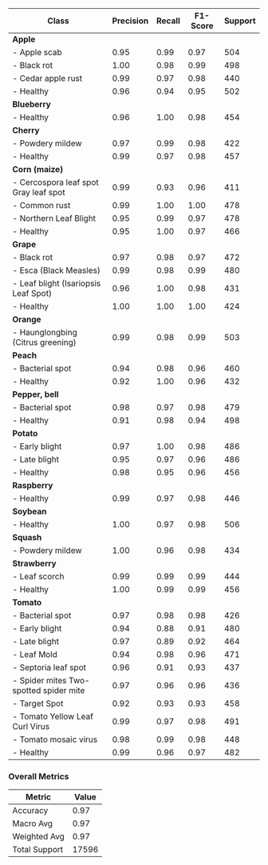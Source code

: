 | Class                                      | Precision | Recall | F1-Score | Support |
|--------------------------------------------|-----------|--------|----------|---------|
| **Apple**                                  |           |        |          |         |
| - Apple scab                               | 0.95      | 0.99   | 0.97     | 504     |
| - Black rot                                | 1.00      | 0.98   | 0.99     | 498     |
| - Cedar apple rust                         | 0.99      | 0.97   | 0.98     | 440     |
| - Healthy                                  | 0.96      | 0.94   | 0.95     | 502     |
| **Blueberry**                              |           |        |          |         |
| - Healthy                                  | 0.96      | 1.00   | 0.98     | 454     |
| **Cherry**                                 |           |        |          |         |
| - Powdery mildew                           | 0.97      | 0.99   | 0.98     | 422     |
| - Healthy                                  | 0.99      | 0.97   | 0.98     | 457     |
| **Corn (maize)**                           |           |        |          |         |
| - Cercospora leaf spot Gray leaf spot      | 0.99      | 0.93   | 0.96     | 411     |
| - Common rust                              | 0.99      | 1.00   | 1.00     | 478     |
| - Northern Leaf Blight                     | 0.95      | 0.99   | 0.97     | 478     |
| - Healthy                                  | 0.95      | 1.00   | 0.97     | 466     |
| **Grape**                                  |           |        |          |         |
| - Black rot                                | 0.97      | 0.98   | 0.97     | 472     |
| - Esca (Black Measles)                     | 0.99      | 0.98   | 0.99     | 480     |
| - Leaf blight (Isariopsis Leaf Spot)       | 0.96      | 1.00   | 0.98     | 431     |
| - Healthy                                  | 1.00      | 1.00   | 1.00     | 424     |
| **Orange**                                 |           |        |          |         |
| - Haunglongbing (Citrus greening)          | 0.99      | 0.98   | 0.99     | 503     |
| **Peach**                                  |           |        |          |         |
| - Bacterial spot                           | 0.94      | 0.98   | 0.96     | 460     |
| - Healthy                                  | 0.92      | 1.00   | 0.96     | 432     |
| **Pepper, bell**                           |           |        |          |         |
| - Bacterial spot                           | 0.98      | 0.97   | 0.98     | 479     |
| - Healthy                                  | 0.91      | 0.98   | 0.94     | 498     |
| **Potato**                                 |           |        |          |         |
| - Early blight                             | 0.97      | 1.00   | 0.98     | 486     |
| - Late blight                              | 0.95      | 0.97   | 0.96     | 486     |
| - Healthy                                  | 0.98      | 0.95   | 0.96     | 456     |
| **Raspberry**                              |           |        |          |         |
| - Healthy                                  | 0.99      | 0.97   | 0.98     | 446     |
| **Soybean**                                |           |        |          |         |
| - Healthy                                  | 1.00      | 0.97   | 0.98     | 506     |
| **Squash**                                 |           |        |          |         |
| - Powdery mildew                           | 1.00      | 0.96   | 0.98     | 434     |
| **Strawberry**                             |           |        |          |         |
| - Leaf scorch                              | 0.99      | 0.99   | 0.99     | 444     |
| - Healthy                                  | 1.00      | 0.99   | 0.99     | 456     |
| **Tomato**                                 |           |        |          |         |
| - Bacterial spot                           | 0.97      | 0.98   | 0.98     | 426     |
| - Early blight                             | 0.94      | 0.88   | 0.91     | 480     |
| - Late blight                              | 0.97      | 0.89   | 0.92     | 464     |
| - Leaf Mold                                | 0.94      | 0.98   | 0.96     | 471     |
| - Septoria leaf spot                       | 0.96      | 0.91   | 0.93     | 437     |
| - Spider mites Two-spotted spider mite     | 0.97      | 0.96   | 0.96     | 436     |
| - Target Spot                              | 0.92      | 0.93   | 0.93     | 458     |
| - Tomato Yellow Leaf Curl Virus            | 0.99      | 0.97   | 0.98     | 491     |
| - Tomato mosaic virus                      | 0.98      | 0.99   | 0.98     | 448     |
| - Healthy                                  | 0.99      | 0.96   | 0.97     | 482     |

### Overall Metrics
| Metric        | Value |
|---------------|-------|
| Accuracy      | 0.97  |
| Macro Avg     | 0.97  |
| Weighted Avg  | 0.97  |
| Total Support | 17596 |
